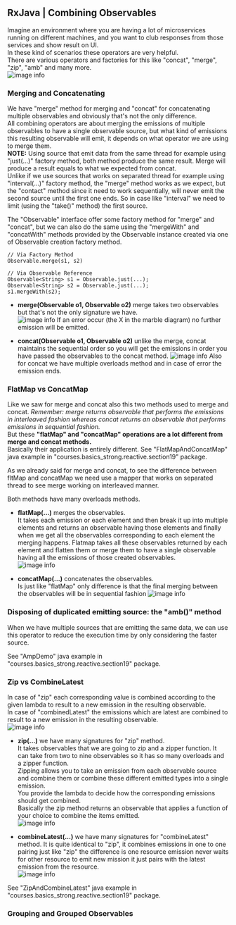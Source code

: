 ## RxJava | Combining Observables
Imagine an environment where you are having a lot of microservices running on different machines, and you want to club responses from those services and show result on UI.  
In these kind of scenarios these operators are very helpful.  
There are various operators and factories for this like "concat", "merge", "zip", "amb" and many more.  
![image info](./imgs/Schermata_20240906_121701.png "Combining Observables")

### Merging and Concatenating
We have "merge" method for merging and "concat" for concatenating multiple observables and obviously that's not the only difference.  
All combining operators are about merging the emissions of multiple observables to have a single observable source, but what kind of emissions this resulting observable will emit, it depends on what operator we are using to merge them.  
**NOTE:** Using source that emit data from the same thread for example using "just(...)" factory method, both method produce the same result. Merge will produce a result equals to what we expected from concat.  
Unlike if we use sources that works on separated thread for example using "interval(...)" factory method, the "merge" method works as we expect, but the "contact" method since it need to work sequentially, will never emit the second source until the first one ends. So in case like "interval" we need to limit (using the "take()" method) the first source.

The "Observable" interface offer some factory method for "merge" and "concat", but we can also do the same using the "mergeWith" and "concatWith" methods provided by the Observable instance created via one of Observable creation factory method.

    // Via Factory Method
    Observable.merge(s1, s2)

    // Via Observable Reference
    Observable<String> s1 = Observable.just(...);
    Observable<String> s2 = Observable.just(...);
    s1.mergeWith(s2);

- **merge(Observable o1, Observable o2)** merge takes two observables but that's not the only signature we have.  
  ![image info](./imgs/Schermata_20240906_122808.png "Merge")
  If an error occur (the X in the marble diagram) no further emission will be emitted.

- **concat(Observable o1, Observable o2)** unlike the merge, concat maintains the sequential order so you will get the emissions in order you have passed the observables to the concat method.
  ![image info](./imgs/Schermata_20240906_123216.png "Concat")
  Also for concat we have multiple overloads method and in case of error the emission ends.

### FlatMap vs ConcatMap
Like we saw for merge and concat also this two methods used to merge and concat.
*Remember: merge returns observable that performs the emissions in interleaved fashion whereas concat returns an observable that performs emissions in sequential fashion.*  
But these **"flatMap" and "concatMap" operations are a lot different from merge and concat methods.**  
Basically their application is entirely different.
See "FlatMapAndConcatMap" java example in "courses.basics_strong.reactive.section19" package. 

As we already said for merge and concat, to see the difference between fltMap and concatMap we need use a mapper that works on separated thread to see merge working on interleaved manner.

Both methods have many overloads methods.

- **flatMap(...)** merges the observables.  
  It takes each emission or each element and then break it up into multiple elements and returns an observable having those elements and finally when we get all the observables corresponding to each element the merging happens.
  Flatmap takes all these observables returned by each element and flatten them or merge them to have a single observable having all the emissions of those created observables.  
  ![image info](./imgs/Schermata_20240906_152048.png "FlatMap")

- **concatMap(...)** concatenates the observables.  
  Is just like "flatMap" only difference is that the final merging between the observables will be in sequential fashion
  ![image info](./imgs/Schermata_20240906_152329.png "ConcatMap")

### Disposing of duplicated emitting source: the "amb()" method
When we have multiple sources that are emitting the same data, we can use this operator to reduce the execution time by only considering the faster source.  

See "AmpDemo" java example in "courses.basics_strong.reactive.section19" package.

### Zip vs CombineLatest
In case of "zip" each corresponding value is combined according to the given lambda to result to a new emission in the resulting observable.  
In case of "combinedLatest" the emissions which are latest are combined to result to a new emission in the resulting observable.  
![image info](./imgs/Schermata_20240909_101902.png "Zip vs CombineLatest")

- **zip(...)** we have many signatures for "zip" method.  
  It takes observables that we are going to zip and a zipper function. It can take from two to nine observables so it has so many overloads and a zipper function.  
  Zipping allows you to take an emission from each observable source and combine them or combine these different emitted types into a single emission.  
  You provide the lambda to decide how the corresponding emissions should get combined.  
  Basically the zip method returns an observable that applies a function of your choice to combine the items emitted.  
  ![image info](./imgs/Schermata_20240909_100220.png "Zip")

- **combineLatest(...)**  we have many signatures for "combineLatest" method.
  It is quite identical to "zip", it combines emissions in one to one pairing just like "zip" the difference is one resource emission never waits for other resource to emit new mission it just pairs with the latest emission from the resource.  
  ![image info](./imgs/Schermata_20240909_100743.png "CombineLatest")

See "ZipAndCombineLatest" java example in "courses.basics_strong.reactive.section19" package.

### Grouping and Grouped Observables